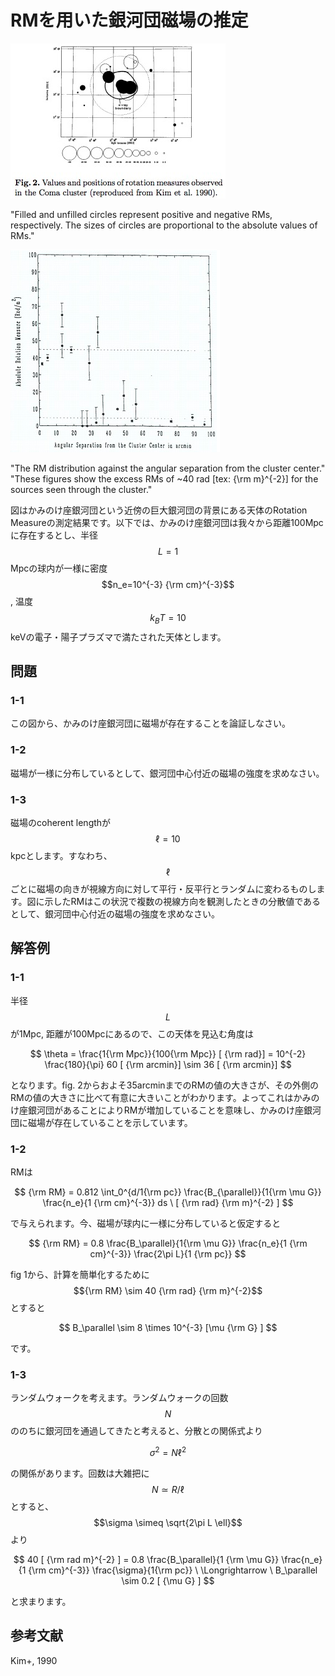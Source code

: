 # RMを用いた銀河団磁場の推定

![Kim+ 1990, fig.1](/images/astroelec/gcm_01.png)

"Filled and unfilled circles represent positive and negative RMs, respectively. The sizes of circles are proportional to the absolute values of RMs."

![Kim+ 1990, fig.2](/images/astroelec/gcm_02.png)

"The RM distribution against the angular separation from the cluster center."  
"These figures show the excess RMs of ~40 rad [tex: {\rm m}^{-2}] for the sources seen through the cluster."

図はかみのけ座銀河団という近傍の巨大銀河団の背景にある天体のRotation Measureの測定結果です。以下では、かみのけ座銀河団は我々から距離100Mpcに存在するとし、半径$$L=1$$Mpcの球内が一様に密度$$n_e=10^{-3} {\rm cm}^{-3}$$, 温度$$k_B T = 10$$keVの電子・陽子プラズマで満たされた天体とします。

##  問題

### 1-1

この図から、かみのけ座銀河団に磁場が存在することを論証しなさい。

### 1-2

磁場が一様に分布しているとして、銀河団中心付近の磁場の強度を求めなさい。

### 1-3

磁場のcoherent lengthが$$\ell = 10$$kpcとします。すなわち、$$\ell$$ごとに磁場の向きが視線方向に対して平行・反平行とランダムに変わるものします。図に示したRMはこの状況で複数の視線方向を観測したときの分散値であるとして、銀河団中心付近の磁場の強度を求めなさい。

## 解答例

### 1-1

半径$$L$$が1Mpc, 距離が100Mpcにあるので、この天体を見込む角度は

$$
\theta 
= \frac{1{\rm Mpc}}{100{\rm Mpc}} [ {\rm rad}]
= 10^{-2} \frac{180}{\pi} 60 [ {\rm arcmin}] 
\sim 36 [ {\rm arcmin}]
$$

となります。fig. 2からおよそ35arcminまでのRMの値の大きさが、その外側のRMの値の大きさに比べて有意に大きいことがわかります。よってこれはかみのけ座銀河団があることによりRMが増加していることを意味し、かみのけ座銀河団に磁場が存在していることを示しています。

### 1-2

RMは

$$
{\rm RM} 
= 0.812 \int_0^{d/1{\rm pc}} \frac{B_{\parallel}}{1{\rm \mu G}} \frac{n_e}{1 {\rm cm}^{-3}} ds \ [ {\rm rad} {\rm m}^{-2} ]
$$

で与えられます。今、磁場が球内に一様に分布していると仮定すると

$$
{\rm RM} 
= 0.8 \frac{B_\parallel}{1{\rm \mu G}} \frac{n_e}{1 {\rm cm}^{-3}} \frac{2\pi L}{1 {\rm pc}}
$$

fig 1から、計算を簡単化するために$${\rm RM} \sim 40 {\rm rad} {\rm m}^{-2}$$とすると

$$
B_\parallel 
\sim 8 \times 10^{-3} [\mu {\rm G} ]
$$

です。

### 1-3

ランダムウォークを考えます。ランダムウォークの回数$$N$$ののちに銀河団を通過してきたと考えると、分散との関係式より

$$
\sigma^2 = N \ell^2
$$

の関係があります。回数は大雑把に$$N \simeq R/\ell$$とすると、$$\sigma \simeq \sqrt{2\pi L \ell}$$より

$$
40 [ {\rm rad m}^{-2} ] 
= 0.8 \frac{B_\parallel}{1 {\rm \mu G}} \frac{n_e}{1 {\rm cm}^{-3}} \frac{\sigma}{1{\rm pc}} \ \Longrightarrow \ 
B_\parallel \sim 0.2 [ {\mu G} ]
$$

と求まります。

## 参考文献

Kim+, 1990